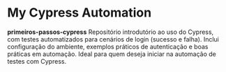 # My Cypress Automation

**primeiros-passos-cypress** Repositório introdutório ao uso do Cypress, com testes automatizados para cenários de login (sucesso e falha). Inclui configuração do ambiente, exemplos práticos de autenticação e boas práticas em automação. Ideal para quem deseja iniciar na automação de testes com Cypress.